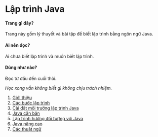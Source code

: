 # Lập trình Java

#### Trang gì đây?
Trang này gồm lý thuyết và bài tập để biết lập trình bằng ngôn ngữ Java.

#### Ai nên đọc?
Ai chưa biết lập trình và muốn biết lập trình.

#### Dùng như nào?
Đọc từ đầu đến cuối thôi.

*Học xong vẫn không biết gì không chịu trách nhiệm.*

1. [Giới thiệu](introduction)
1. [Các bước lập trình](programming-process)
1. [Cài đặt môi trường lập trình Java](preparation)
1. [Java căn bản](java-basic)
1. [Lập trình hướng đối tượng với Java](java-oop)
1. [Java nâng cao](java-advance)
1. [Các thuật ngữ](terminology.md)
